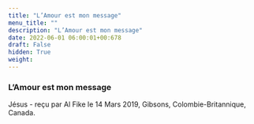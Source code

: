 ```yaml
---
title: "L’Amour est mon message"
menu_title: ""
description: "L’Amour est mon message"
date: 2022-06-01 06:00:01+00:678
draft: False
hidden: True
weight:
---
```

### L’Amour est mon message

Jésus - reçu par Al Fike le 14 Mars 2019, Gibsons, Colombie-Britannique, Canada.



